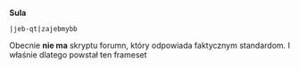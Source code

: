 **Sula**

``|jeb-qt|zajebmybb``

Obecnie **nie ma** skryptu forumn, który odpowiada faktycznym standardom. I właśnie dlatego powstał ten frameset